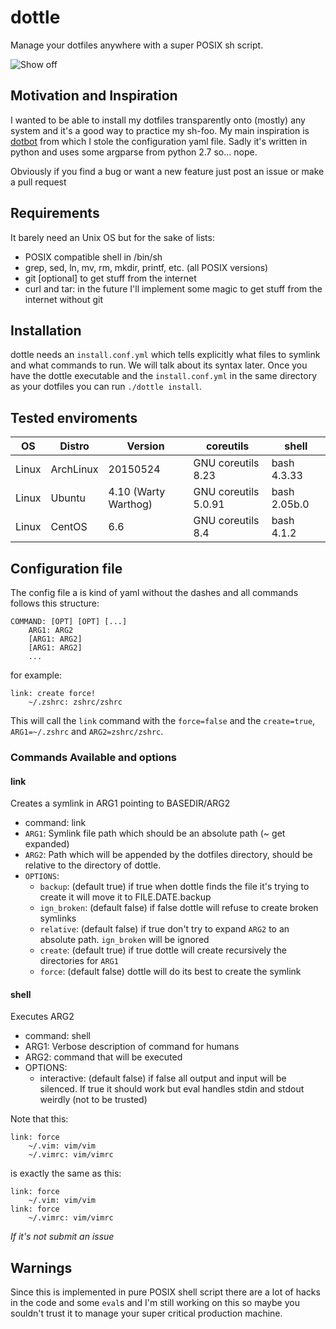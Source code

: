 # dottle

Manage your dotfiles anywhere with a super POSIX sh script.

![Show off](http://giant.gfycat.com/ScornfulBelovedCrow.gif)

## Motivation and Inspiration

I wanted to be able to install my dotfiles transparently onto (mostly) any system and it's a good way to practice my sh-foo. My main inspiration is [dotbot](https://github.com/anishathalye/dotbot) from which I stole the configuration yaml file. Sadly it's written in python and uses some argparse from python 2.7 so... nope.

Obviously if you find a bug or want a new feature just post an issue or make a pull request

## Requirements

It barely need an Unix OS but for the sake of lists:

* POSIX compatible shell in /bin/sh
* grep, sed, ln, mv, rm, mkdir, printf, etc. (all POSIX versions)
* git [optional] to get stuff from the internet
* curl and tar: in the future I'll implement some magic to get stuff from the internet without git

## Installation

dottle needs an `install.conf.yml` which tells explicitly what files to symlink and what commands to run. We will talk about its syntax later. Once you have the dottle executable and the `install.conf.yml` in the same directory as your dotfiles you can run `./dottle install`.

## Tested enviroments

OS | Distro | Version | coreutils | shell
---|--------|---------|-----------|------
Linux | ArchLinux | 20150524             | GNU coreutils 8.23   | bash 4.3.33
Linux | Ubuntu    | 4.10 (Warty Warthog) | GNU coreutils 5.0.91 | bash 2.05b.0
Linux | CentOS    | 6.6                  | GNU coreutils 8.4    | bash 4.1.2

## Configuration file

The config file a is kind of yaml without the dashes and all commands follows this structure:

```
COMMAND: [OPT] [OPT] [...]
    ARG1: ARG2
    [ARG1: ARG2]
    [ARG1: ARG2]
    ...
```

for example:

```
link: create force!
    ~/.zshrc: zshrc/zshrc
```

This will call the `link` command with the `force=false` and the `create=true`, `ARG1=~/.zshrc` and `ARG2=zshrc/zshrc`.

### Commands Available and options

#### link

Creates a symlink in ARG1 pointing to BASEDIR/ARG2

* command: link
* `ARG1`: Symlink file path which should be an absolute path (~ get expanded)
* `ARG2`: Path which will be appended by the dotfiles directory, should be relative to the directory of dottle.
* `OPTIONS`:
    * `backup`: (default true) if true when dottle finds the file it's trying to create it will move it to FILE.DATE.backup
    * `ign_broken`: (default false) if false dottle will refuse to create broken symlinks
    * `relative`: (default false) if true don't try to expand `ARG2` to an absolute path. `ign_broken` will be ignored
    * `create`: (default true) if true dottle will create recursively the directories for `ARG1`
    * `force`: (default false) dottle will do its best to create the symlink

#### shell

Executes ARG2

* command: shell
* ARG1: Verbose description of command for humans
* ARG2: command that will be executed
* OPTIONS:
    * interactive: (default false) if false all output and input will be silenced. If true it should work but eval handles stdin and stdout weirdly (not to be trusted)

Note that this:

```
link: force
    ~/.vim: vim/vim
    ~/.vimrc: vim/vimrc
```

is exactly the same as this:

```
link: force
    ~/.vim: vim/vim
link: force
    ~/.vimrc: vim/vimrc
```

*If it's not submit an issue*

## Warnings

Since this is implemented in pure POSIX shell script there are a lot of hacks in the code and some `eval`s and I'm still working on this so maybe you souldn't trust it to manage your super critical production machine.
